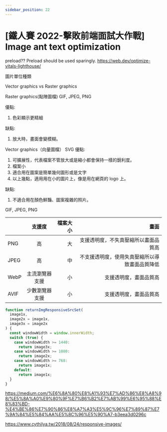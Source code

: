 ```yaml
---
sidebar_position: 22
---
```


# [鐵人賽 2022-擊敗前端面試大作戰] Image ant text optimization

preload??
Preload should be used sparingly.
https://web.dev/optimize-vitals-lighthouse/

圖片單位種類

Vector graphics vs Raster graphics

Raster graphics(點陣圖檔)
GIF, JPEG, PNG

優點:

1. 色彩顯示更精細

缺點:

1. 放大時，畫面會變模糊。

Vector graphics（向量圖檔）
SVG
優點:

1. 可擴展性，代表檔案不管放大或是縮小都會保持一樣的銳利度。
2. 檔案小
3. 適合用在圖案是簡單幾何圖形或是文字
4. 以上幾點，適用用在小的圖片上，像是用在網頁的 logo 上。

缺點:

1. 不適合用在顏色鮮豔、圖案複雜的照片。

GIF, JPEG, PNG

|      |     支援度     | 檔案大小 |                                           畫面 |
| :--- | :------------: | -------: | ---------------------------------------------: |
| PNG  |       高       |       大 |           支援透明度，不失真壓縮所以畫面品質高 |
| JPEG |       高       |       中 | 不支援透明度，使用失真壓縮所以導致畫面品質降低 |
| WebP | 主流瀏覽器支援 |       小 |                         支援透明度，畫面品質高 |
| AVIF | 少數瀏覽器支援 |       小 |                         支援透明度，畫面品質高 |

```js
function returnImgResponsiveSrcSet(
  image1x,
  image2x = image1x,
  image3x = image2x
) {
  const windowWidth = window.innerWidth;
  switch (true) {
    case windowWidth >= 1440:
      return image3x;
    case windowWidth >= 1080:
      return image2x;
    case windowWidth >= 768:
      return image1x;
    default:
      return image1x;
  }
}
```

https://medium.com/%E6%8A%80%E8%A1%93%E7%AD%86%E8%A8%98/%E5%8A%A0%E9%80%9F%E7%B6%B2%E7%AB%99%E6%95%88%E8%83%BD-%E4%BE%86%E7%90%86%E8%A7%A3%E5%9C%96%E7%89%87%E7%9A%84%E5%84%AA%E5%8C%96%E5%90%A7-b3eea3d0296c

https://www.cythilya.tw/2018/08/24/responsive-images/
